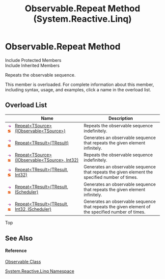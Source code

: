 ﻿---
title: Observable.Repeat Method  (System.Reactive.Linq)
TOCTitle: Repeat Method
ms:assetid: Overload:System.Reactive.Linq.Observable.Repeat
ms:mtpsurl: https://msdn.microsoft.com/en-us/library/system.reactive.linq.observable.repeat(v=VS.103)
ms:contentKeyID: 36069653
ms.date: 06/28/2011
mtps_version: v=VS.103
f1_keywords:
- System.Reactive.Linq.Observable.Repeat
- System.Reactive.Linq.Observable.Repeat``1
dev_langs:
- CSharp
- JScript
- VB
- FSharp
---

# Observable.Repeat Method

Include Protected Members  
Include Inherited Members  

Repeats the observable sequence.

This member is overloaded. For complete information about this member, including syntax, usage, and examples, click a name in the overload list.

## Overload List

<table>
<thead>
<tr class="header">
<th> </th>
<th>Name</th>
<th>Description</th>
</tr>
</thead>
<tbody>
<tr class="odd">
<td><img src="images\Hh303103.pubmethod(en-us,VS.103).gif" title="Public method" alt="Public method" /><img src="images\Hh244319.static(en-us,VS.103).gif" title="Static member" alt="Static member" /></td>
<td><a href="https://msdn.microsoft.com/en-us/library/m:system.reactive.linq.observable.repeat%60%601(system.iobservable%7b%60%600%7d)(v=VS.103)">Repeat&lt;TSource&gt;(IObservable&lt;TSource&gt;)</a></td>
<td>Repeats the observable sequence indefinitely.</td>
</tr>
<tr class="even">
<td><img src="images\Hh303103.pubmethod(en-us,VS.103).gif" title="Public method" alt="Public method" /><img src="images\Hh244319.static(en-us,VS.103).gif" title="Static member" alt="Static member" /></td>
<td><a href="https://msdn.microsoft.com/en-us/library/m:system.reactive.linq.observable.repeat%60%601(%60%600)(v=VS.103)">Repeat&lt;TResult&gt;(TResult)</a></td>
<td>Generates an observable sequence that repeats the given element infinitely.</td>
</tr>
<tr class="odd">
<td><img src="images\Hh303103.pubmethod(en-us,VS.103).gif" title="Public method" alt="Public method" /><img src="images\Hh244319.static(en-us,VS.103).gif" title="Static member" alt="Static member" /></td>
<td><a href="https://msdn.microsoft.com/en-us/library/m:system.reactive.linq.observable.repeat%60%601(system.iobservable%7b%60%600%7d%2csystem.int32)(v=VS.103)">Repeat&lt;TSource&gt;(IObservable&lt;TSource&gt;, Int32)</a></td>
<td>Repeats the observable sequence indefinitely.</td>
</tr>
<tr class="even">
<td><img src="images\Hh303103.pubmethod(en-us,VS.103).gif" title="Public method" alt="Public method" /><img src="images\Hh244319.static(en-us,VS.103).gif" title="Static member" alt="Static member" /></td>
<td><a href="https://msdn.microsoft.com/en-us/library/m:system.reactive.linq.observable.repeat%60%601(%60%600%2csystem.int32)(v=VS.103)">Repeat&lt;TResult&gt;(TResult, Int32)</a></td>
<td>Generates an observable sequence that repeats the given element the specified number of times.</td>
</tr>
<tr class="odd">
<td><img src="images\Hh303103.pubmethod(en-us,VS.103).gif" title="Public method" alt="Public method" /><img src="images\Hh244319.static(en-us,VS.103).gif" title="Static member" alt="Static member" /></td>
<td><a href="https://msdn.microsoft.com/en-us/library/m:system.reactive.linq.observable.repeat%60%601(%60%600%2csystem.reactive.concurrency.ischeduler)(v=VS.103)">Repeat&lt;TResult&gt;(TResult, IScheduler)</a></td>
<td>Generates an observable sequence that repeats the given element infinitely.</td>
</tr>
<tr class="even">
<td><img src="images\Hh303103.pubmethod(en-us,VS.103).gif" title="Public method" alt="Public method" /><img src="images\Hh244319.static(en-us,VS.103).gif" title="Static member" alt="Static member" /></td>
<td><a href="https://msdn.microsoft.com/en-us/library/m:system.reactive.linq.observable.repeat%60%601(%60%600%2csystem.int32%2csystem.reactive.concurrency.ischeduler)(v=VS.103)">Repeat&lt;TResult&gt;(TResult, Int32, IScheduler)</a></td>
<td>Generates an observable sequence that repeats the given element of the specified number of times.</td>
</tr>
</tbody>
</table>

Top

## See Also

#### Reference

[Observable Class](hh244252\(v=vs.103\).md)

[System.Reactive.Linq Namespace](hh211929\(v=vs.103\).md)


